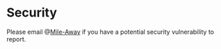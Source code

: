 # Security

Please email @[Mile-Away](mailto:quehh@aisi.ac.cn) if you have a potential security vulnerability to report.
